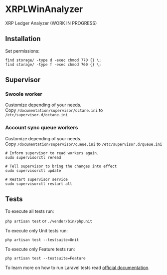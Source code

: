 # XRPLWinAnalyzer

XRP Ledger Analyzer (WORK IN PROGRESS)

## Installation

Set permissions:
```
find storage/ -type d -exec chmod 770 {} \;
find storage/ -type f -exec chmod 760 {} \;
```

## Supervisor

### Swoole worker
Customize depending of your needs.  
Copy `/documentation/supervisor/octane.ini` to `/etc/supervisor.d/octane.ini`  

### Account sync queue workers
Customize depending of your needs.  
Copy `/documentation/supervisor/queue.ini` to `/etc/supervisor.d/queue.ini`

```
# Inform supervisor to read workers again.
sudo supervisorctl reread

# Tell supervisor to bring the changes into effect
sudo supervisorctl update

# Restart supervisor service
sudo supervisorctl restart all
```

## Tests
To execute all tests run:

`php artisan test` or `./vendor/bin/phpunit`

To execute only Unit tests run:

`php artisan test --testsuite=Unit`

To execute only Feature tests run:

`php artisan test --testsuite=Feature`

To learn more on how to run Laravel tests read [official documentation](https://laravel.com/docs/9.x/testing).